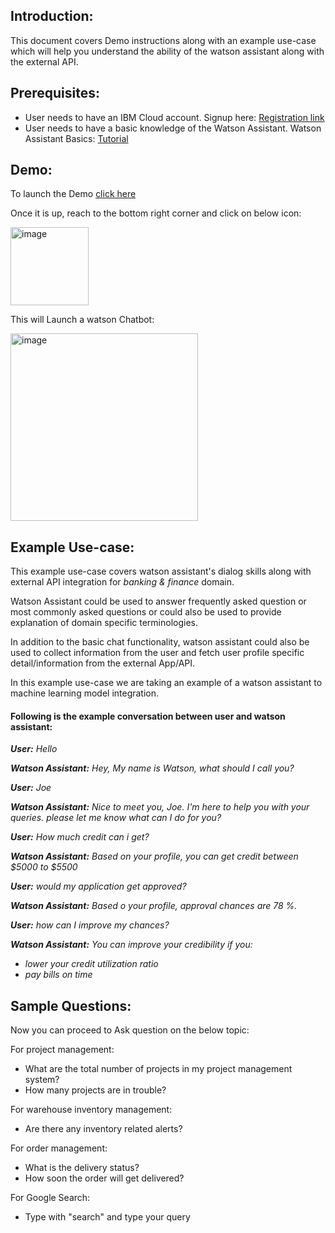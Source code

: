 <h2>Introduction:</h2>
This document covers Demo instructions along with an example use-case which will help you understand the ability of the watson assistant along with the external API.

<h2>Prerequisites:</h2>

- User needs to have an IBM Cloud account. Signup here: [Registration link](https://cloud.ibm.com/registration)
- User needs to have a basic knowledge of the Watson Assistant. Watson Assistant Basics: [Tutorial](https://developer.ibm.com/learningpaths/get-started-watson-assistant/)


<h2>Demo:</h2>

To launch the Demo [click here](https://htmlpreview.github.io/?https://github.com/ibm-build-lab/Watson-Assistant/blob/main/external-api-web-functions/Main/AcmeCorp.html)

Once it is up, reach to the bottom right corner and click on below icon:

<img width="125" alt="image" src="https://user-images.githubusercontent.com/114666786/201085983-84d23842-1596-4265-928d-9f48511946d0.png">
 

This will Launch a watson Chatbot:

<img width="300" alt="image" src="https://user-images.githubusercontent.com/114666786/201086081-ddbfc3b8-2817-42c3-ab0d-bc4a7722977b.png">
 
 
<h2>Example Use-case:</h2>

This example use-case covers watson assistant's dialog skills along with external API integration for _banking & finance_ domain.

Watson Assistant could be used to answer frequently asked question or most commonly asked questions or could also be used to provide explanation of domain specific terminologies.

In addition to the basic chat functionality, watson assistant could also be used to collect information from the user and fetch user profile specific detail/information from the external App/API. 

In this example use-case we are taking an example of a watson assistant to machine learning model integration.


<h4>Following is the example conversation between user and watson assistant:</h4>

_**User:** Hello_

_**Watson Assistant:** Hey, My name is Watson, what should I call you?_

_**User:** Joe_

_**Watson Assistant:** Nice to meet you, Joe. I'm here to help you with your queries. please let me know what can I do for you?_

_**User:** How much credit can i get?_

_**Watson Assistant:** Based on your profile, you can get credit between $5000 to $5500_

_**User:** would my application get approved?_

_**Watson Assistant:** Based o your profile, approval chances are 78 %._

_**User:** how can I improve my chances?_

_**Watson Assistant:** You can improve your credibility if you:_
- _lower your credit utilization ratio_
- _pay bills on time_


<h2>Sample Questions:</h2>

Now you can proceed to Ask question on the below topic:

For project management:
 - What are the total number of projects in my project management system?
 - How many projects are in trouble?

 For warehouse inventory management:
 - Are there any inventory related alerts?

 For order management:
 - What is the delivery status?
 - How soon the order will get delivered?

 For Google Search:
 - Type with "search" and type your query
